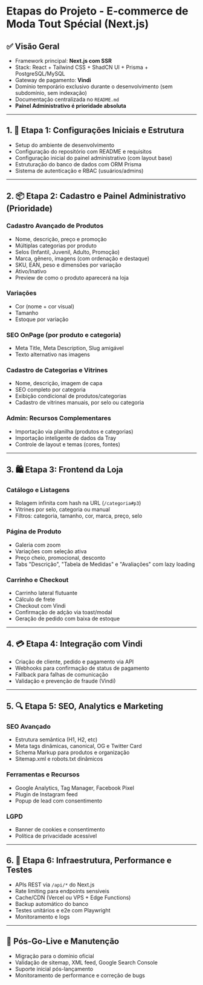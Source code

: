 # Etapas do Projeto - E-commerce de Moda Tout Spécial (Next.js)

## ✅ Visão Geral

* Framework principal: **Next.js com SSR**
* Stack: React + Tailwind CSS + ShadCN UI + Prisma + PostgreSQL/MySQL
* Gateway de pagamento: **Vindi**
* Domínio temporário exclusivo durante o desenvolvimento (sem subdomínio, sem indexação)
* Documentação centralizada no `README.md`
* **Painel Administrativo é prioridade absoluta**

---

## 1. 🧩 Etapa 1: Configurações Iniciais e Estrutura

* Setup do ambiente de desenvolvimento
* Configuração do repositório com README e requisitos
* Configuração inicial do painel administrativo (com layout base)
* Estruturação do banco de dados com ORM Prisma
* Sistema de autenticação e RBAC (usuários/admins)

---

## 2. 📦 Etapa 2: Cadastro e Painel Administrativo (Prioridade)

### Cadastro Avançado de Produtos

* Nome, descrição, preço e promoção
* Múltiplas categorias por produto
* Selos (Infantil, Juvenil, Adulto, Promoção)
* Marca, gênero, imagens (com ordenação e destaque)
* SKU, EAN, peso e dimensões por variação
* Ativo/Inativo
* Preview de como o produto aparecerá na loja

### Variações

* Cor (nome + cor visual)
* Tamanho
* Estoque por variação

### SEO OnPage (por produto e categoria)

* Meta Title, Meta Description, Slug amigável
* Texto alternativo nas imagens

### Cadastro de Categorias e Vitrines

* Nome, descrição, imagem de capa
* SEO completo por categoria
* Exibição condicional de produtos/categorias
* Cadastro de vitrines manuais, por selo ou categoria

### Admin: Recursos Complementares

* Importação via planilha (produtos e categorias)
* Importação inteligente de dados da Tray
* Controle de layout e temas (cores, fontes)

---

## 3. 🛍 Etapa 3: Frontend da Loja

### Catálogo e Listagens

* Rolagem infinita com hash na URL (`/categoria#p3`)
* Vitrines por selo, categoria ou manual
* Filtros: categoria, tamanho, cor, marca, preço, selo

### Página de Produto

* Galeria com zoom
* Variações com seleção ativa
* Preço cheio, promocional, desconto
* Tabs "Descrição", "Tabela de Medidas" e "Avaliações" com lazy loading

### Carrinho e Checkout

* Carrinho lateral flutuante
* Cálculo de frete
* Checkout com Vindi
* Confirmação de adção via toast/modal
* Geração de pedido com baixa de estoque

---

## 4. 💳 Etapa 4: Integração com Vindi

* Criação de cliente, pedido e pagamento via API
* Webhooks para confirmação de status de pagamento
* Fallback para falhas de comunicação
* Validação e prevenção de fraude (Vindi)

---

## 5. 🔍 Etapa 5: SEO, Analytics e Marketing

### SEO Avançado

* Estrutura semântica (H1, H2, etc)
* Meta tags dinâmicas, canonical, OG e Twitter Card
* Schema Markup para produtos e organização
* Sitemap.xml e robots.txt dinâmicos

### Ferramentas e Recursos

* Google Analytics, Tag Manager, Facebook Pixel
* Plugin de Instagram feed
* Popup de lead com consentimento

### LGPD

* Banner de cookies e consentimento
* Política de privacidade acessível

---

## 6. 🧱 Etapa 6: Infraestrutura, Performance e Testes

* APIs REST via `/api/*` do Next.js
* Rate limiting para endpoints sensíveis
* Cache/CDN (Vercel ou VPS + Edge Functions)
* Backup automático do banco
* Testes unitários e e2e com Playwright
* Monitoramento e logs

---

## 🔁 Pós-Go-Live e Manutenção

* Migração para o domínio oficial
* Validação de sitemap, XML feed, Google Search Console
* Suporte inicial pós-lançamento
* Monitoramento de performance e correção de bugs
